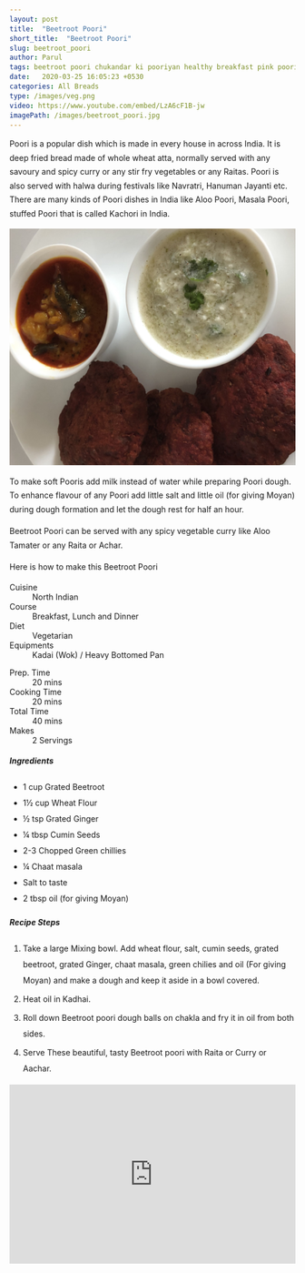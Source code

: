 ```yaml
---
layout: post
title:  "Beetroot Poori"
short_title:  "Beetroot Poori"
slug: beetroot_poori
author: Parul
tags: beetroot poori chukandar ki pooriyan healthy breakfast pink poori deer fried breadmade of atta called Poori Grated Beetroot  beetroot recipies breakfast lunch dinner kids tiffin kid lunchbox foodyindianmom
date:   2020-03-25 16:05:23 +0530
categories: All Breads
type: /images/veg.png
video: https://www.youtube.com/embed/LzA6cF1B-jw
imagePath: /images/beetroot_poori.jpg
---
```

<p class="text-justify" style="line-height: 175%;">
Poori is a popular dish which is made in every house in across India. It is deep fried bread made of whole wheat atta, normally served with any savoury and spicy curry or any stir fry vegetables or any Raitas. Poori is also served with halwa during festivals like Navratri, Hanuman Jayanti etc. There are many kinds of Poori dishes in India like Aloo Poori, Masala Poori, stuffed Poori that is called Kachori in India.
</p>

<div class="row">
    <div class="col-md-12"><img src="../images/beetroot_poori.jpg" alt="" class="rounded img-fluid mb-2"></div>
</div>

<p class="text-justify" style="line-height: 175%;">
To make soft Pooris add milk instead of water while preparing Poori dough. To enhance flavour of any Poori add little salt and little oil (for giving Moyan) during dough formation and let the dough rest for half an hour.
</p>

<p class="text-justify" style="line-height: 175%;">
Beetroot Poori can be served with any spicy vegetable curry like Aloo Tamater or any Raita or Achar.
</p>

<p class="text-justify" style="line-height: 175%;">
Here is how to make this Beetroot Poori
</p>

<div class="row">
    <div class="col-md-6">
        <dl class="row">
            <dt class="col-sm-4">Cuisine</dt><dd class="col-sm-7">North Indian</dd>
            <dt class="col-sm-4">Course</dt><dd class="col-sm-7">Breakfast, Lunch and Dinner</dd>
            <dt class="col-sm-4">Diet</dt><dd class="col-sm-7">Vegetarian</dd>
            <dt class="col-sm-4">Equipments</dt><dd class="col-sm-7">Kadai (Wok) / Heavy Bottomed Pan</dd>
        </dl>
    </div>
    <div class="col-md-6">
        <dl class="row">
            <dt class="col-sm-5">Prep. Time</dt><dd class="col-sm-7">20 mins</dd>
            <dt class="col-sm-5">Cooking Time</dt><dd class="col-sm-7">20 mins</dd>
            <dt class="col-sm-5">Total Time</dt><dd class="col-sm-7">40 mins</dd>
            <dt class="col-sm-5">Makes</dt><dd class="col-sm-7">2 Servings</dd>
        </dl>
    </div>
</div>

<div class="recipe-section-divider"></div>
<div class="row" id="ingredients">
    <div class="col-md-12"><h5 class="font-weight-bold">Ingredients</h5></div>
</div>
<div class="row">
    <div class="col-md-12">
        <ul class="post-list" style="line-height: 200%">
            <li>1 cup Grated Beetroot</li>
            <li>1½ cup Wheat Flour</li>
            <li>½ tsp Grated Ginger</li>
            <li>¼ tbsp Cumin Seeds</li>
            <li>2-3 Chopped Green chillies</li>
            <li>¼ Chaat masala</li>
            <li>Salt to taste</li>
            <li>2 tbsp oil (for giving Moyan)</li>
        </ul>
    </div>
</div>

<div class="recipe-section-divider"></div>
<div class="row" id="recipe">
    <div class="col-md-12"><h5 class="font-weight-bold">Recipe Steps</h5></div>
</div>
<div class="row">
    <div class="col-md-12">
        <ol class="post-list text-justify" style="line-height: 200%">
            <li style="margin-bottom:5px;">Take a large Mixing bowl. Add wheat flour, salt, cumin seeds, grated beetroot, grated Ginger, chaat masala, green chilies and oil (For giving Moyan) and make a dough and keep it aside in a bowl covered.</li>
            <li style="margin-bottom:5px;">Heat oil in Kadhai.</li>
            <li style="margin-bottom:5px;">Roll down Beetroot poori dough balls on chakla and fry it in oil from both sides.</li>
            <li style="margin-bottom:5px;">Serve These beautiful, tasty Beetroot poori with Raita or Curry or Aachar.</li>
        </ol>
    </div>
</div>
<div class="row" id="video">
    <div class="col-md-12">
        <div class="embed-responsive embed-responsive-16by9">
            <iframe width="100%" height="315" src="https://www.youtube.com/embed/LzA6cF1B-jw" frameborder="0" allow="accelerometer; autoplay; encrypted-media; gyroscope; picture-in-picture" allowfullscreen></iframe>
        </div>
    </div>
</div>
<br>
